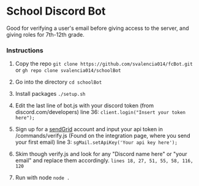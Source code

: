 # School Discord Bot
Good for verifying a user's email before giving access to the server, and giving roles for 7th-12th grade.
### Instructions
1. Copy the repo
`git clone https://github.com/svalencia014/fcBot.git` 
or
`gh repo clone svalencia014/schoolBot`

2. Go into the directory
`cd schoolBot`

3. Install packages
`./setup.sh`

4. Edit the last line of bot.js with your discord token (from discord.com/developers)
line 36: `client.login("Insert your token here");`

5. Sign up for a [sendGrid](https://sendgrid.com/) account and input your api token in /commands/verify.js (Found on the integration page, where you send your first email)
line 3: `sgMail.setApiKey('Your api key here');`

6. Skim though verify.js and look for any "Discord name here" or "your email" and replace them accordingly.
`lines 18, 27, 51, 55, 58, 116, 120`

7. Run with node
`node .`